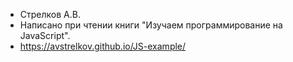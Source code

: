 * Стрелков А.В.
* Написано при чтении книги "Изучаем программирование на JavaScript".
* https://avstrelkov.github.io/JS-example/
